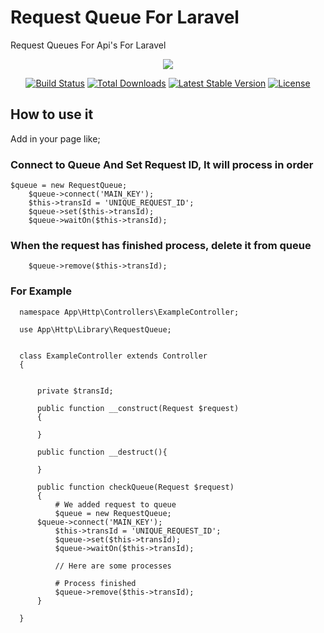 # Request Queue For Laravel
Request Queues For Api's For Laravel

<p align="center"><img src="https://laravel.com/assets/img/components/logo-laravel.svg"></p>
<p align="center">
<a href="https://travis-ci.org/laravel/framework"><img src="https://travis-ci.org/laravel/framework.svg" alt="Build Status"></a>
<a href="https://packagist.org/packages/laravel/framework"><img src="https://poser.pugx.org/laravel/framework/d/total.svg" alt="Total Downloads"></a>
<a href="https://packagist.org/packages/laravel/framework"><img src="https://poser.pugx.org/laravel/framework/v/stable.svg" alt="Latest Stable Version"></a>
<a href="https://packagist.org/packages/laravel/framework"><img src="https://poser.pugx.org/laravel/framework/license.svg" alt="License"></a>
</p>

## How to use it
Add in your page like;

  ### Connect to Queue And Set Request ID, It will process in order
  
	$queue = new RequestQueue;
        $queue->connect('MAIN_KEY');
        $this->transId = 'UNIQUE_REQUEST_ID';
        $queue->set($this->transId);
        $queue->waitOn($this->transId);
        
  ### When the request has finished process, delete it from queue

        $queue->remove($this->transId);


  ### For Example

      namespace App\Http\Controllers\ExampleController;

      use App\Http\Library\RequestQueue;


      class ExampleController extends Controller
      {


          private $transId;

          public function __construct(Request $request)
          {

          }

          public function __destruct(){

          }

          public function checkQueue(Request $request)
          {
              # We added request to queue
              $queue = new RequestQueue;
	      $queue->connect('MAIN_KEY');
              $this->transId = 'UNIQUE_REQUEST_ID';
              $queue->set($this->transId);
              $queue->waitOn($this->transId);

              // Here are some processes

              # Process finished
              $queue->remove($this->transId);
          }

      }
